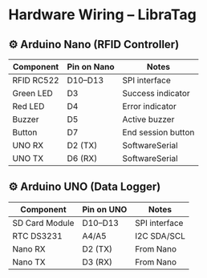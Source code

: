 # Hardware Wiring – LibraTag

## ⚙️ Arduino Nano (RFID Controller)

| Component  | Pin on Nano | Notes              |
| ---------- | ----------- | ------------------ |
| RFID RC522 | D10–D13     | SPI interface      |
| Green LED  | D3          | Success indicator  |
| Red LED    | D4          | Error indicator    |
| Buzzer     | D5          | Active buzzer      |
| Button     | D7          | End session button |
| UNO RX     | D2 (TX)     | SoftwareSerial     |
| UNO TX     | D6 (RX)     | SoftwareSerial     |

## ⚙️ Arduino UNO (Data Logger)

| Component      | Pin on UNO | Notes         |
| -------------- | ---------- | ------------- |
| SD Card Module | D10–D13    | SPI interface |
| RTC DS3231     | A4/A5      | I2C SDA/SCL   |
| Nano RX        | D2 (TX)    | From Nano     |
| Nano TX        | D3 (RX)    | From Nano     |
